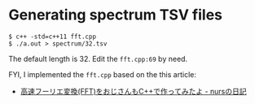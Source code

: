 # Generating spectrum TSV files

```console
$ c++ -std=c++11 fft.cpp
$ ./a.out > spectrum/32.tsv
```

The default length is 32. Edit the `fft.cpp:69` by need.

FYI, I implemented the `fft.cpp` based on the this article:

- [高速フーリエ変換(FFT)をおじさんもC++で作ってみたよ - nursの日記](https://nurs.hatenablog.com/entry/20130617/1371483633)
